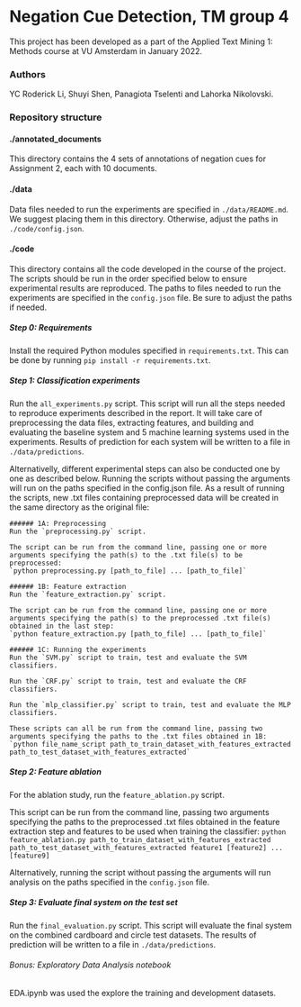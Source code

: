 # Negation Cue Detection, TM group 4
This project has been developed as a part of the Applied Text Mining 1: Methods course at VU Amsterdam in January 2022.

### Authors
YC Roderick Li, Shuyi Shen, Panagiota Tselenti and Lahorka Nikolovski.


### Repository structure


#### ./annotated_documents
This directory contains the 4 sets of annotations of negation cues for Assignment 2, each with 10 documents.


#### ./data
Data files needed to run the experiments are specified in `./data/README.md`. We suggest placing them in this directory. Otherwise, adjust the paths in `./code/config.json`.


#### ./code
This directory contains all the code developed in the course of the project. The scripts should be run in the order specified below to ensure experimental results are reproduced. The paths to files needed to run the experiments are specified in the `config.json` file. Be sure to adjust the paths if needed.


##### Step 0: Requirements
Install the required Python modules specified in `requirements.txt`. This can be done by running `pip install -r requirements.txt`.


##### Step 1: Classification experiments
Run the `all_experiments.py` script. This script will run all the steps needed to reproduce experiments described in the report. It will take care of preprocessing the data files, extracting features, and building and evaluating the baseline system and 5 machine learning systems used in the experiments.  Results of prediction for each system will be written to a file in `./data/predictions`.

Alternativelly, different experimental steps can also be conducted one by one as described below. Running the scripts without passing the arguments will run on the paths specified in the config.json file. As a result of running the scripts, new .txt files containing preprocessed data will be created in the same directory as the original file:

	###### 1A: Preprocessing
	Run the `preprocessing.py` script.

	The script can be run from the command line, passing one or more arguments specifying the path(s) to the .txt file(s) to be preprocessed:
	`python preprocessing.py [path_to_file] ... [path_to_file]`

	###### 1B: Feature extraction
	Run the `feature_extraction.py` script.

	The script can be run from the command line, passing one or more arguments specifying the path(s) to the preprocessed .txt file(s) obtained in the last step:
	`python feature_extraction.py [path_to_file] ... [path_to_file]`

	###### 1C: Running the experiments
	Run the `SVM.py` script to train, test and evaluate the SVM classifiers.

	Run the `CRF.py` script to train, test and evaluate the CRF classifiers.

	Run the `mlp_classifier.py` script to train, test and evaluate the MLP classifiers.

	These scripts can all be run from the command line, passing two arguments specifying the paths to the .txt files obtained in 1B:
	`python file_name_script path_to_train_dataset_with_features_extracted path_to_test_dataset_with_features_extracted`


##### Step 2: Feature ablation
For the ablation study, run the `feature_ablation.py` script.

This script can be run from the command line, passing two arguments specifying the paths to the preprocessed .txt files obtained in the feature extraction step and features to be used when training the classifier:
`python feature_ablation.py path_to_train_dataset_with_features_extracted path_to_test_dataset_with_features_extracted feature1 [feature2] ... [feature9]`

Alternatively, running the script without passing the arguments will run analysis on the paths specified in the `config.json` file.


##### Step 3: Evaluate final system on the test set
Run the `final_evaluation.py` script. This script will evaluate the final system on the combined cardboard and circle test datasets. The results of prediction will be written to a file in `./data/predictions`. 


###### Bonus: Exploratory Data Analysis notebook
EDA.ipynb was used the explore the training and development datasets.
